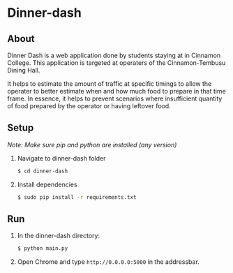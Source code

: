 # Dinner-dash

## About

Dinner Dash is a web application done by students staying at in Cinnamon College. This application is targeted at operaters of the Cinnamon-Tembusu Dining Hall.


It helps to estimate the amount of traffic at specific timings to allow the operater to better estimate when and how much food to prepare in that time frame.
In essence, it helps to prevent scenarios where insufficient quantity of food prepared by the operator or having leftover food.

## Setup
_Note: Make sure pip and python are installed (any version)_

1. Navigate to dinner-dash folder

    ```bash
    $ cd dinner-dash
    ```
2. Install dependencies

    ```bash
    $ sudo pip install -r requirements.txt
    ```

## Run

1. In the dinner-dash directory:

    ```bash
    $ python main.py
    ```
2. Open Chrome and type ```http://0.0.0.0:5000``` in the addressbar.

